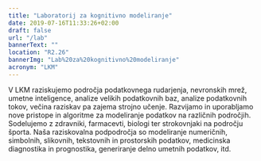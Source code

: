 ```yaml
---
title: "Laboratorij za kognitivno modeliranje"
date: 2019-07-16T11:33:26+02:00
draft: false
url: "/lab"
bannerText: ""
location: "R2.26"
bannerImg: "Lab%20za%20kognitivno%20modeliranje"
acronym: "LKM"
---
```


V LKM raziskujemo področja podatkovnega rudarjenja, nevronskih mrež, umetne inteligence, analize velikih podatkovnih baz, analize podatkovnih tokov, večina raziskav pa zajema strojno učenje. Razvijamo in uporabljamo nove pristope in algoritme za modeliranje podatkov na različnih področjih. Sodelujemo z zdravniki, farmacevti, biologi ter strokovnjaki na področju športa. Naša raziskovalna podpodročja so modeliranje numeričnih, simbolnih, slikovnih, tekstovnih in prostorskih podatkov, medicinska diagnostika in prognostika, generiranje delno umetnih podatkov, itd.